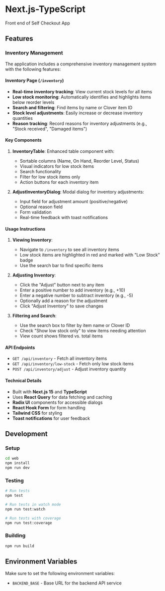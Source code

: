 # Next.js-TypeScript

Front end of Self Checkout App

## Features

### Inventory Management

The application includes a comprehensive inventory management system with the following features:

#### Inventory Page (`/inventory`)

- **Real-time inventory tracking**: View current stock levels for all items
- **Low stock monitoring**: Automatically identifies and highlights items below reorder levels
- **Search and filtering**: Find items by name or Clover item ID
- **Stock level adjustments**: Easily increase or decrease inventory quantities
- **Reason tracking**: Record reasons for inventory adjustments (e.g., "Stock received", "Damaged items")

#### Key Components

1. **InventoryTable**: Enhanced table component with:
   - Sortable columns (Name, On Hand, Reorder Level, Status)
   - Visual indicators for low stock items
   - Search functionality
   - Filter for low stock items only
   - Action buttons for each inventory item

2. **AdjustInventoryDialog**: Modal dialog for inventory adjustments:
   - Input field for adjustment amount (positive/negative)
   - Optional reason field
   - Form validation
   - Real-time feedback with toast notifications

#### Usage Instructions

1. **Viewing Inventory**:
   - Navigate to `/inventory` to see all inventory items
   - Low stock items are highlighted in red and marked with "Low Stock" badge
   - Use the search bar to find specific items

2. **Adjusting Inventory**:
   - Click the "Adjust" button next to any item
   - Enter a positive number to add inventory (e.g., +10)
   - Enter a negative number to subtract inventory (e.g., -5)
   - Optionally add a reason for the adjustment
   - Click "Adjust Inventory" to save changes

3. **Filtering and Search**:
   - Use the search box to filter by item name or Clover ID
   - Check "Show low stock only" to view items needing attention
   - View count shows filtered vs. total items

#### API Endpoints

- `GET /api/inventory` - Fetch all inventory items
- `GET /api/inventory/low-stock` - Fetch only low stock items  
- `POST /api/inventory/adjust` - Adjust inventory quantity

#### Technical Details

- Built with **Next.js 15** and **TypeScript**
- Uses **React Query** for data fetching and caching
- **Radix UI** components for accessible dialogs
- **React Hook Form** for form handling
- **Tailwind CSS** for styling
- **Toast notifications** for user feedback

## Development

### Setup

```bash
cd web
npm install
npm run dev
```

### Testing

```bash
# Run tests
npm test

# Run tests in watch mode
npm run test:watch

# Run tests with coverage
npm run test:coverage
```

### Building

```bash
npm run build
```

## Environment Variables

Make sure to set the following environment variables:

- `BACKEND_BASE` - Base URL for the backend API service
